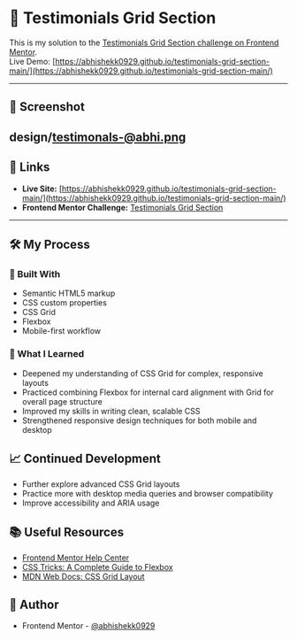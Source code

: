 # 🧩 Testimonials Grid Section

This is my solution to the [Testimonials Grid Section challenge on Frontend Mentor](https://www.frontendmentor.io/challenges/testimonials-grid-section-Nnw6J7Un7).  
Live Demo: [https://abhishekk0929.github.io/testimonials-grid-section-main/](https://abhishekk0929.github.io/testimonials-grid-section-main/)

---

## 📸 Screenshot

<!-- Replace with your actual screenshot file path if available -->
design/testimonals-@abhi.png
---

## 🔗 Links

- **Live Site:** [https://abhishekk0929.github.io/testimonials-grid-section-main/](https://abhishekk0929.github.io/testimonials-grid-section-main/)
- **Frontend Mentor Challenge:** [Testimonials Grid Section](https://www.frontendmentor.io/challenges/testimonials-grid-section-Nnw6J7Un7)

---

## 🛠️ My Process

### 🧰 Built With

- Semantic HTML5 markup
- CSS custom properties
- CSS Grid
- Flexbox
- Mobile-first workflow

### 🚀 What I Learned

- Deepened my understanding of CSS Grid for complex, responsive layouts
- Practiced combining Flexbox for internal card alignment with Grid for overall page structure
- Improved my skills in writing clean, scalable CSS
- Strengthened responsive design techniques for both mobile and desktop

## 📈 Continued Development

- Further explore advanced CSS Grid layouts
- Practice more with desktop media queries and browser compatibility
- Improve accessibility and ARIA usage

## 📚 Useful Resources

- [Frontend Mentor Help Center](https://www.frontendmentor.io/help)
- [CSS Tricks: A Complete Guide to Flexbox](https://css-tricks.com/snippets/css/a-guide-to-flexbox/)
- [MDN Web Docs: CSS Grid Layout](https://developer.mozilla.org/en-US/docs/Web/CSS/CSS_Grid_Layout)

## 👤 Author

- Frontend Mentor - [@abhishekk0929](https://www.frontendmentor.io/profile/abhishekk0929)




